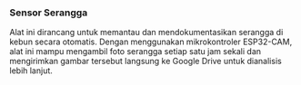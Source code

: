 ### Sensor Serangga

Alat ini dirancang untuk memantau dan mendokumentasikan serangga di kebun secara otomatis. Dengan menggunakan mikrokontroler ESP32-CAM, alat ini mampu mengambil foto serangga setiap satu jam sekali dan mengirimkan gambar tersebut langsung ke Google Drive untuk dianalisis lebih lanjut. 
